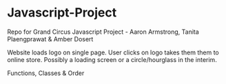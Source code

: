 # Javascript-Project
Repo for Grand Circus Javascript Project  - Aaron Armstrong, Tanita Plaengprawat &amp; Amber Dosert

Website loads logo on single page. User clicks on logo takes them them to online store. Possibly a loading screen or a circle/hourglass in the interim. 

Functions, Classes & Order
